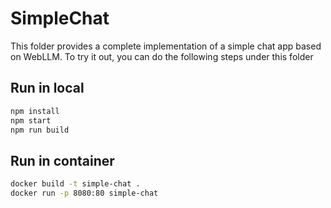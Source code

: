 # SimpleChat

This folder provides a complete implementation of a simple
chat app based on WebLLM. To try it out, you can do the following steps
under this folder

## Run in local

```bash
npm install
npm start
npm run build
```

## Run in container

```bash
docker build -t simple-chat .
docker run -p 8080:80 simple-chat
```